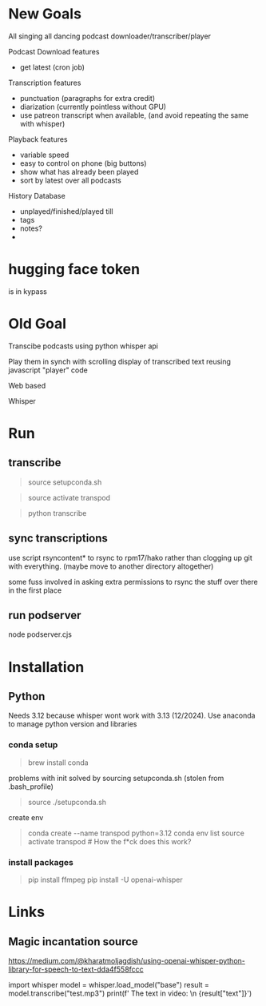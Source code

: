 # New Goals

All singing all dancing podcast downloader/transcriber/player

Podcast Download features

- get latest (cron job)


Transcription features

- punctuation (paragraphs for extra credit)
- diarization (currently pointless without GPU)
- use patreon transcript when available, (and avoid repeating the same with whisper)

Playback features

- variable speed
- easy to control on phone (big buttons)
- show what has already been played
- sort by latest over all podcasts

History Database
- unplayed/finished/played till
- tags
- notes?
- 
# hugging face token
is in kypass


# Old Goal

Transcibe podcasts using python whisper api 

Play them in synch with scrolling display of transcribed text reusing javascript "player" code

Web based

Whisper


# Run

## transcribe

> source setupconda.sh

> source activate transpod

> python transcribe <mp3file>



## sync transcriptions

use script rsyncontent* to rsync to rpm17/hako rather than clogging up git with everything. (maybe move to another directory altogether)

some fuss involved in asking extra permissions to rsync the stuff over there in the first place

## run podserver

node podserver.cjs



# Installation

## Python
Needs 3.12 because whisper wont work with 3.13 (12/2024). Use anaconda to manage python version and libraries

### conda setup

> brew install conda

problems with init solved by sourcing setupconda.sh (stolen from .bash_profile)

> source ./setupconda.sh

create env 

> conda create --name transpod python=3.12
> conda env list
> source activate transpod # How the f*ck does this work?

### install packages

> pip install ffmpeg
> pip install -U openai-whisper




# Links

## Magic incantation source

https://medium.com/@kharatmoljagdish/using-openai-whisper-python-library-for-speech-to-text-dda4f558fccc

import whisper
model = whisper.load_model("base")
result = model.transcribe("test.mp3")
print(f' The text in video: \n {result["text"]}')

